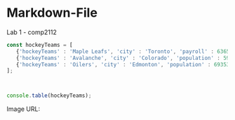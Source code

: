 # Markdown-File
Lab 1 - comp2112

```js
const hockeyTeams = [
   {'hockeyTeams' : 'Maple Leafs', 'city' : 'Toronto', 'payroll' : 63659167 },
   {'hockeyTeams' : 'Avalanche', 'city' : 'Colorado', 'population' : 59464121 },
   {'hockeyTeams' : 'Oilers', 'city' : 'Edmonton', 'population' : 69353353 }   
];



console.table(hockeyTeams);
```



Image URL:

